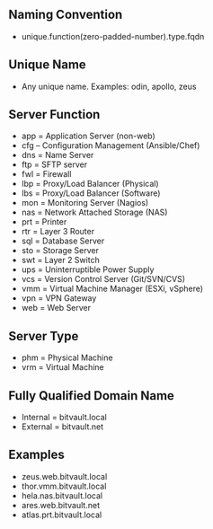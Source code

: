 ## Naming Convention

* unique.function(zero-padded-number).type.fqdn

## Unique Name

* Any unique name. Examples: odin, apollo, zeus

## Server Function

* app = Application Server (non-web)
* cfg – Configuration Management (Ansible/Chef)
* dns = Name Server
* ftp = SFTP server
* fwl = Firewall
* lbp = Proxy/Load Balancer (Physical)
* lbs = Proxy/Load Balancer (Software)
* mon = Monitoring Server (Nagios)
* nas = Network Attached Storage (NAS)
* prt = Printer
* rtr = Layer 3 Router
* sql = Database Server
* sto = Storage Server
* swt = Layer 2 Switch
* ups = Uninterruptible Power Supply
* vcs = Version Control Server (Git/SVN/CVS)
* vmm = Virtual Machine Manager (ESXi, vSphere)
* vpn = VPN Gateway
* web = Web Server

## Server Type

* phm = Physical Machine
* vrm = Virtual Machine

## Fully Qualified Domain Name

* Internal = bitvault.local
* External = bitvault.net

## Examples

* zeus.web.bitvault.local
* thor.vmm.bitvault.local
* hela.nas.bitvault.local
* ares.web.bitvault.net
* atlas.prt.bitvault.local

